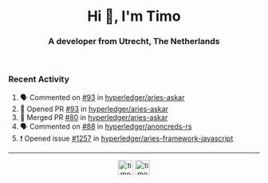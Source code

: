 <h1 align="center">Hi 👋, I'm Timo</h1>
<h3 align="center">A developer from Utrecht, The Netherlands</h3>
<br/>
<!-- https://github.com/rahuldkjain/github-profile-readme-generator --!>

<!--  <p align="left"><img src="https://github-readme-stats.vercel.app/api?username=timoglastra&show_icons=true&count_private=true&" alt="timoglastra" /></p> --!>

<!--
Github language stats
<p align="left"><img src="https://github-readme-stats.vercel.app/api/top-langs/?username=timoglastra&layout=compact" alt="timoglastra" /><p>
-->

<!-- Codestats language stats -->
<!-- <p align="left"><img src="https://codestats-readme.vercel.app/api/top-langs/?username=timoglastra&layout=compact&language_count=12" alt="timoglastra" /><p>    --!>
  
<h3>Recent Activity</h3>

<!--START_SECTION:activity-->
1. 🗣 Commented on [#93](https://github.com/hyperledger/aries-askar/issues/93) in [hyperledger/aries-askar](https://github.com/hyperledger/aries-askar)
2. 💪 Opened PR [#93](https://github.com/hyperledger/aries-askar/pull/93) in [hyperledger/aries-askar](https://github.com/hyperledger/aries-askar)
3. 🎉 Merged PR [#80](https://github.com/hyperledger/aries-askar/pull/80) in [hyperledger/aries-askar](https://github.com/hyperledger/aries-askar)
4. 🗣 Commented on [#88](https://github.com/hyperledger/anoncreds-rs/issues/88) in [hyperledger/anoncreds-rs](https://github.com/hyperledger/anoncreds-rs)
5. ❗️ Opened issue [#1257](https://github.com/hyperledger/aries-framework-javascript/issues/1257) in [hyperledger/aries-framework-javascript](https://github.com/hyperledger/aries-framework-javascript)
<!--END_SECTION:activity-->

---

<p align="center">
<a href="https://twitter.com/timoglastra" target="blank"><img align="center" src="https://cdn.jsdelivr.net/npm/simple-icons@3.0.1/icons/twitter.svg" alt="timoglastra" height="30" width="30" /></a>
<a href="https://linkedin.com/in/timoglastra" target="blank"><img align="center" src="https://cdn.jsdelivr.net/npm/simple-icons@3.0.1/icons/linkedin.svg" alt="timoglastra" height="30" width="30" /></a>
</p>



